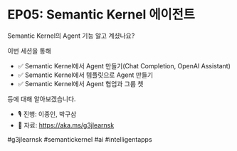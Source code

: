 # EP05: Semantic Kernel 에이전트

Semantic Kernel의 Agent 기능 알고 계셨나요?

이번 세션을 통해

- ✅ Semantic Kernel에서 Agent 만들기(Chat Completion, OpenAI Assistant)
- ✅ Semantic Kernel에서 템플릿으로 Agent 만들기
- ✅ Semantic Kernel에서 Agent 협업과 그룹 쳇

등에 대해 알아보겠습니다.

- 🎙️ 진행: 이종인, 박구삼
- 📜 자료: https://aka.ms/g3jlearnsk

#g3jlearnsk #semantickernel #ai #intelligentapps